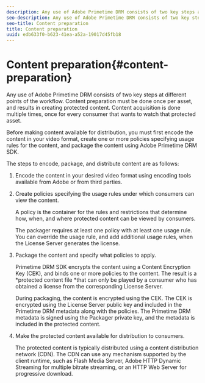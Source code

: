 ```yaml
---
description: Any use of Adobe Primetime DRM consists of two key steps at different points of the workflow. Content preparation must be done once per asset, and results in creating protected content. Content acquisition is done multiple times, once for every consumer that wants to watch that protected asset.
seo-description: Any use of Adobe Primetime DRM consists of two key steps at different points of the workflow. Content preparation must be done once per asset, and results in creating protected content. Content acquisition is done multiple times, once for every consumer that wants to watch that protected asset.
seo-title: Content preparation
title: Content preparation
uuid: edb633f0-b623-41ea-a52a-19017d45fb18
---
```


# Content preparation{#content-preparation}

Any use of Adobe Primetime DRM consists of two key steps at different points of the workflow. Content preparation must be done once per asset, and results in creating protected content. Content acquisition is done multiple times, once for every consumer that wants to watch that protected asset.

Before making content available for distribution, you must first encode the content in your video format, create one or more policies specifying usage rules for the content, and package the content using Adobe Primetime DRM SDK.

The steps to encode, package, and distribute content are as follows: 

1. Encode the content in your desired video format using encoding tools available from Adobe or from third parties.
1. Create policies specifying the usage rules under which consumers can view the content.

   A policy is the container for the rules and restrictions that determine how, when, and where protected content can be viewed by consumers.

   The packager requires at least one policy with at least one usage rule. You can override the usage rule, and add additional usage rules, when the License Server generates the license. 

1. Package the content and specify what policies to apply.

   Primetime DRM SDK encrypts the content using a Content Encryption Key (CEK), and binds one or more policies to the content. The result is a *protected content file *that can only be played by a consumer who has obtained a license from the corresponding License Server.

   During packaging, the content is encrypted using the CEK. The CEK is encrypted using the License Server public key and included in the Primetime DRM metadata along with the policies. The Primetime DRM metadata is signed using the Packager private key, and the metadata is included in the protected content. 

1. Make the protected content available for distribution to consumers.

   The protected content is typically distributed using a content distribution network (CDN). The CDN can use any mechanism supported by the client runtime, such as Flash Media Server, Adobe HTTP Dynamic Streaming for multiple bitrate streaming, or an HTTP Web Server for progressive download. 


